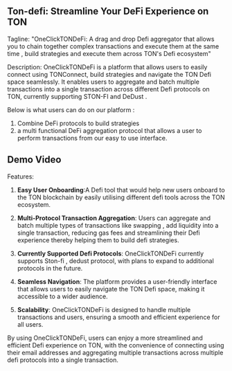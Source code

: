 ## Ton-defi: Streamline Your DeFi Experience on TON

Tagline: "OneClickTONDeFi: A drag and drop Defi aggregator that allows you to chain together complex transactions and execute them at the same time , build strategies and execute them across TON's Defi ecosystem"

Description: OneClickTONDeFi is a platform that allows users to easily connect using TONConnect, build strategies and navigate the TON Defi space seamlessly. It enables users to aggregate and batch multiple transactions into a single transaction across different Defi protocols on TON, currently supporting  STON-FI and DeDust .

Below is what users can do on our platform :

1. Combine DeFi protocols to build strategies
2. a multi functional DeFi aggregation protocol that allows a user to perform transactions from our easy to use interface.

## Demo Video

Features:

1. **Easy User Onboarding**:A Defi tool that would help new users onboard to the TON blockchain by easily utilising different defi tools across the TON ecosystem.

2. **Multi-Protocol Transaction Aggregation**: Users can aggregate and batch multiple types of transactions like swapping , add liquidity into a single transaction, reducing gas fees and streamlining their Defi experience thereby helping them to build defi strategies.

3. **Currently Supported Defi Protocols**: OneClickTONDeFi currently supports Ston-fi , dedust protocol, with plans to expand to additional protocols in the future.

4. **Seamless Navigation**: The platform provides a user-friendly interface that allows users to easily navigate the TON Defi space, making it accessible to a wider audience.

5. **Scalability**: OneClickTONDeFi is designed to handle multiple transactions and users, ensuring a smooth and efficient experience for all users.

By using OneClickTONDeFi, users can enjoy a more streamlined and efficient Defi experience on TON, with the convenience of connecting using their email addresses and aggregating multiple transactions across multiple defi protocols into a single transaction.
